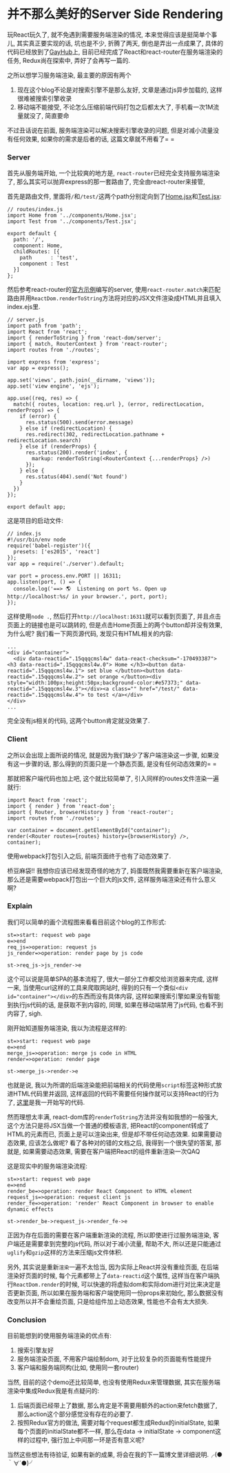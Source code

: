 # 并不那么美好的Server Side Rendering

玩React玩久了, 就不免遇到需要服务端渲染的情况, 本来觉得应该是挺简单个事儿, 其实真正要实现的话, 坑也是不少, 折腾了两天, 倒也是弄出一点成果了, 具体的代码已经放到了[GayHub](https://github.com/MrHuxu/server-rendering-demo)上, 目前已经完成了React和react-router在服务端渲染的任务, Redux尚在探索中, 弄好了会再写一篇的.

之所以想学习服务端渲染, 最主要的原因有两个

1. 现在这个blog不论是对搜索引擎不是那么友好, 文章是通过js异步加载的, 这样很难被搜索引擎收录
2. 移动端不能接受, 不论怎么压缩前端代码打包之后都太大了, 手机看一次1M流量就没了, 简直要命

不过丑话说在前面, 服务端渲染可以解决搜索引擎收录的问题, 但是对减小流量没有任何效果, 如果你的需求是后者的话, 这篇文章就不用看了= =

### Server

首先从服务端开始, 一个比较爽的地方是, ```react-router```已经完全支持服务端渲染了, 那么其实可以抛弃express的那一套路由了, 完全由react-router来接管,

首先是路由文件, 里面将```/```和```/test/```这两个path分别定向到了[Home.jsx](https://github.com/MrHuxu/server-rendering-demo/blob/master/components/Home.jsx)和[Test.jsx](https://github.com/MrHuxu/server-rendering-demo/blob/master/components/Test.jsx):

    // routes/index.js
    import Home from '../components/Home.jsx';
    import Test from '../components/Test.jsx';

    export default {
      path: '/',
      component: Home,
      childRoutes: [{
        path      : 'test',
        component : Test
      }]
    };

然后参考react-router的[官方示例](https://github.com/reactjs/react-router/blob/master/docs/guides/ServerRendering.md)编写的server, 使用```react-router.match```来匹配路由并用```ReactDom.renderToString```方法将对应的JSX文件渲染成HTML并且填入index.ejs里.

    // server.js
    import path from 'path';
    import React from 'react';
    import { renderToString } from 'react-dom/server';
    import { match, RouterContext } from 'react-router';
    import routes from './routes';

    import express from 'express';
    var app = express();

    app.set('views', path.join(__dirname, 'views'));
    app.set('view engine', 'ejs');

    app.use((req, res) => {
      match({ routes, location: req.url }, (error, redirectLocation, renderProps) => {
        if (error) {
          res.status(500).send(error.message)
        } else if (redirectLocation) {
          res.redirect(302, redirectLocation.pathname + redirectLocation.search)
        } else if (renderProps) {
          res.status(200).render('index', {
            markup: renderToString(<RouterContext {...renderProps} />)
          });
        } else {
          res.status(404).send('Not found')
        }
      })
    });

    export default app;

这是项目的启动文件:

    // index.js
    #!/usr/bin/env node
    require('babel-register')({
      presets: ['es2015', 'react']
    });
    var app = require('./server').default;

    var port = process.env.PORT || 16311;
    app.listen(port, () => {
      console.log('==> 🌎  Listening on port %s. Open up http://localhost:%s/ in your browser.', port, port);
    });

这样使用```node .```, 然后打开```http://localhost:16311```就可以看到页面了, 并且点击页面上的链接也是可以跳转的, 但是点击Home页面上的两个button却并没有效果, 为什么呢? 我们看一下网页源代码, 发现只有HTML相关的内容:


    ...
    <div id="container">
      <div data-reactid=".15qqqcmsl4w" data-react-checksum="-170493387"><h3 data-reactid=".15qqqcmsl4w.0"> Home </h3><button data-reactid=".15qqqcmsl4w.1"> set blue </button><button data-reactid=".15qqqcmsl4w.2"> set orange </button><div style="width:100px;height:50px;background-color:#e57373;" data-reactid=".15qqqcmsl4w.3"></div><a class="" href="/test/" data-reactid=".15qqqcmsl4w.4"> to test </a></div>
    </div>
    ...

完全没有js相关的代码, 这两个button肯定就没效果了.

### Client

之所以会出现上面所说的情况, 就是因为我们缺少了客户端渲染这一步骤, 如果没有这一步骤的话, 那么得到的页面只是一个静态页面, 是没有任何动态效果的= =

那就把客户端代码也加上吧, 这个就比较简单了, 引入同样的routes文件渲染一遍就行:

    import React from 'react';
    import { render } from 'react-dom';
    import { Router, browserHistory } from 'react-router';
    import routes from './routes';

    var container = document.getElementById("container");
    render(<Router routes={routes} history={browserHistory} />, container);

使用webpack打包引入之后, 前端页面终于也有了动态效果了.

桥豆麻袋!!  我想你应该已经发现奇怪的地方了, 妈蛋既然我需要重新在客户端渲染, 那么还是需要webpack打包出一个巨大的js文件, 这样服务端渲染还有什么意义啊?

### Explain

我们可以简单的画个流程图来看看目前这个blog的工作形式:


```flow
st=>start: request web page
e=>end
req_js=>operation: request js
js_render=>operation: render page by js code

st->req_js->js_render->e
```

这个可以说是简单SPA的基本流程了, 很大一部分工作都交给浏览器来完成, 这样一来, 当使用curl这样的工具来爬取网站时, 得到的只有一个类似```<div id="container"></div>```的东西而没有具体内容, 这样如果搜索引擎如果没有智能到执行js代码的话, 是获取不到内容的, 同理, 如果在移动端禁用了js代码, 也看不到内容了, sigh.

刚开始知道服务端渲染, 我以为流程是这样的:

```flow
st=>start: request web page
e=>end
merge_js=>operation: merge js code in HTML
render=>operation: render page

st->merge_js->render->e
```

也就是说, 我以为所谓的后端渲染能把前端相关的代码使用```script```标签这种形式放进HTML代码里并返回, 这样返回的代码不需要任何操作就可以支持React的行为了, [这里](https://github.com/MrHuxu/server-rendering-demo/tree/e5cf0c5b62cb619a9ef9ad5bb6e4b91d9d6e0936)是我一开始写的代码.

然而理想太丰满, react-dom库的```renderToString```方法并没有如我想的一般强大, 这个方法只是将JSX当做一个普通的模板语言, 把React的component转成了HTML的元素而已, 页面上是可以渲染出来, 但是却不带任何动态效果. 如果需要动态效果, 应该怎么做呢? 看了各种对的错的文档之后, 我得到一个很失望的答案, 那就是, 如果需要动态效果, 需要在客户端把React的组件重新渲染一次QAQ

这是现实中的服务端渲染流程:

```flow
st=>start: request web page
e=>end
render_be=>operation: render React Component to HTML element
request_js=>operation: request client js
render_fe=>operation: 'render' React Component in browser to enable dynamic effects

st->render_be->request_js->render_fe->e
```

正因为存在后面的需要在客户端重新渲染的流程, 所以即使进行过服务端渲染, 客户端还是需要拿到完整的js代码, 所以对于减小流量, 帮助不大, 所以还是只能通过```uglify```和```gzip```这样的方法来压缩js文件体积.

另外, 其实说是重新```渲染```一遍不太恰当, 因为实际上React并没有重绘页面, 在后端渲染好页面的时候, 每个元素都带上了```data-reactid```这个属性,  这样当在客户端执行```ReactDom.render```的时候, 可以快速的将虚拟dom和实际dom进行对比来决定是否更新页面, 所以如果在服务端和客户端使用同一份props来初始化, 那么数据没有改变所以并不会重绘页面, 只是给组件加上动态效果, 性能也不会有太大损失.

### Conclusion

目前能想到的使用服务端渲染的优点有:

1. 搜索引擎友好
2. 服务端渲染页面, 不用客户端绘制dom, 对于比较复杂的页面能有性能提升
3. 客户端和服务端同构(比如, 使用同一套router)

当然, 目前的这个demo还比较简单, 也没有使用Redux来管理数据, 其实在服务端渲染中集成Redux我是有点疑问的:

1. 后端页面已经带上了数据, 那么肯定是不需要用额外的action来fetch数据了, 那么action这个部分感觉没有存在的必要了.
2. 按照Redux官方的做法, 需要对每个request都生成Redux的initialState, 如果每个页面的initialState都不一样, 那么在data -> initialState -> component这样的过程中, 强行加上中间那一环是否有意义呢?

当然这些想法有待验证, 如果有新的成果, 将会在我的下一篇博文里详细说明.╭(●｀∀´●)╯

